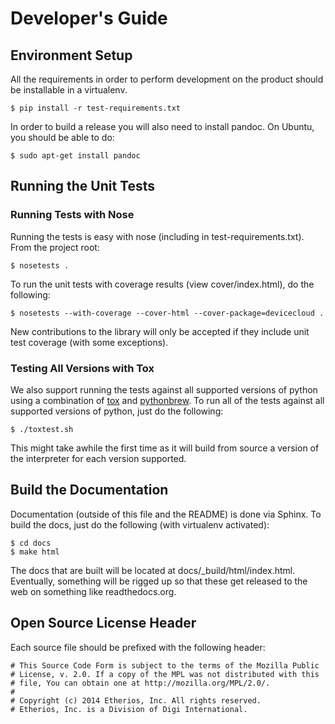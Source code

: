 Developer's Guide
=================

Environment Setup
-----------------

All the requirements in order to perform development on the product
should be installable in a virtualenv.

    $ pip install -r test-requirements.txt

In order to build a release you will also need to install pandoc.  On
Ubuntu, you should be able to do:

    $ sudo apt-get install pandoc


Running the Unit Tests
----------------------

### Running Tests with Nose

Running the tests is easy with nose (including in
test-requirements.txt).  From the project root:

    $ nosetests .

To run the unit tests with coverage results (view cover/index.html),
do the following:

    $ nosetests --with-coverage --cover-html --cover-package=devicecloud .

New contributions to the library will only be accepted if they include
unit test coverage (with some exceptions).

### Testing All Versions with Tox

We also support running the tests against all supported versions of
python using a combination of
[tox](http://tox.readthedocs.org/en/latest/) and
[pythonbrew](https://github.com/utahta/pythonbrew).  To run all of the
tests against all supported versions of python, just do the following:

    $ ./toxtest.sh

This might take awhile the first time as it will build from source a
version of the interpreter for each version supported.


Build the Documentation
-----------------------

Documentation (outside of this file and the README) is done via
Sphinx.  To build the docs, just do the following (with virtualenv
activated):

    $ cd docs
    $ make html

The docs that are built will be located at
docs/_build/html/index.html.  Eventually, something will be rigged up
so that these get released to the web on something like
readthedocs.org.


Open Source License Header
--------------------------

Each source file should be prefixed with the following header:

    # This Source Code Form is subject to the terms of the Mozilla Public
    # License, v. 2.0. If a copy of the MPL was not distributed with this
    # file, You can obtain one at http://mozilla.org/MPL/2.0/.
    #
    # Copyright (c) 2014 Etherios, Inc. All rights reserved.
    # Etherios, Inc. is a Division of Digi International.
